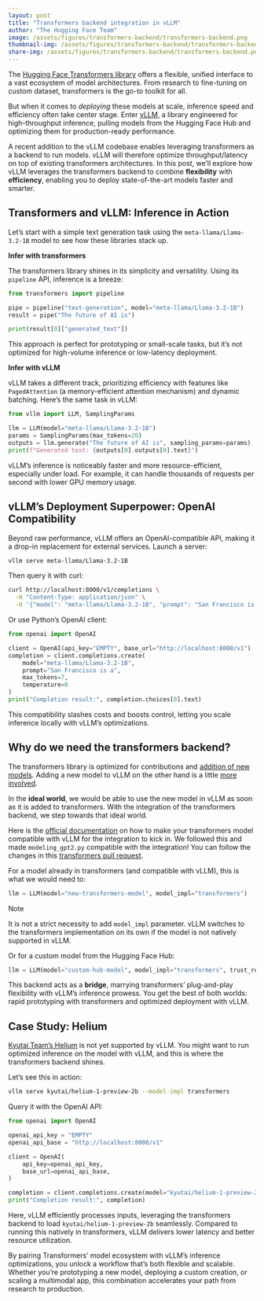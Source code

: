```yaml
---
layout: post
title: "Transformers backend integration in vLLM"
author: "The Hugging Face Team"
image: /assets/figures/transformers-backend/transformers-backend.png
thumbnail-img: /assets/figures/transformers-backend/transformers-backend.png
share-img: /assets/figures/transformers-backend/transformers-backend.png
---
```


The [Hugging Face Transformers library](https://huggingface.co/docs/transformers/main/en/index)
offers a flexible, unified interface to a vast ecosystem of model architectures. From research to
fine-tuning on custom dataset, transformers is the go-to toolkit for all.

But when it comes to *deploying* these models at scale, inference speed and efficiency often take
center stage. Enter [vLLM](https://docs.vllm.ai/en/latest/), a library engineered for high-throughput
inference, pulling models from the Hugging Face Hub and optimizing them for production-ready performance.

A recent addition to the vLLM codebase enables leveraging transformers as a backend to run models.
vLLM will therefore optimize throughput/latency on top of existing transformers architectures.
In this post, we’ll explore how vLLM leverages the transformers backend to combine **flexibility**
with **efficiency**, enabling you to deploy state-of-the-art models faster and smarter.

## Transformers and vLLM: Inference in Action

Let’s start with a simple text generation task using the `meta-llama/Llama-3.2-1B` model to see how
these libraries stack up.

**Infer with transformers**

The transformers library shines in its simplicity and versatility. Using its `pipeline` API, inference is a breeze:

```py
from transformers import pipeline

pipe = pipeline("text-generation", model="meta-llama/Llama-3.2-1B")
result = pipe("The future of AI is")

print(result[0]["generated_text"])
```

This approach is perfect for prototyping or small-scale tasks, but it’s not optimized for high-volume
inference or low-latency deployment.

**Infer with vLLM**

vLLM takes a different track, prioritizing efficiency with features like `PagedAttention`
(a memory-efficient attention mechanism) and dynamic batching. Here’s the same task in vLLM:

```py
from vllm import LLM, SamplingParams

llm = LLM(model="meta-llama/Llama-3.2-1B")
params = SamplingParams(max_tokens=20)
outputs = llm.generate("The future of AI is", sampling_params=params)
print(f"Generated text: {outputs[0].outputs[0].text}")
```

vLLM’s inference is noticeably faster and more resource-efficient, especially under load.
For example, it can handle thousands of requests per second with lower GPU memory usage.

## vLLM’s Deployment Superpower: OpenAI Compatibility

Beyond raw performance, vLLM offers an OpenAI-compatible API, making it a drop-in replacement for
external services. Launch a server:

```bash
vllm serve meta-llama/Llama-3.2-1B
```

Then query it with curl:

```bash
curl http://localhost:8000/v1/completions \
  -H "Content-Type: application/json" \
  -d '{"model": "meta-llama/Llama-3.2-1B", "prompt": "San Francisco is a", "max_tokens": 7, "temperature": 0}'
```

Or use Python’s OpenAI client:

```py
from openai import OpenAI

client = OpenAI(api_key="EMPTY", base_url="http://localhost:8000/v1")
completion = client.completions.create(
    model="meta-llama/Llama-3.2-1B",
    prompt="San Francisco is a",
    max_tokens=7,
    temperature=0
)
print("Completion result:", completion.choices[0].text)
```

This compatibility slashes costs and boosts control, letting you scale inference locally with vLLM’s optimizations.

## Why do we need the transformers backend?

The transformers library is optimized for contributions and
[addition of new models](https://huggingface.co/docs/transformers/en/add_new_model). Adding a new
model to vLLM on the other hand is a little
[more involved](https://docs.vllm.ai/en/latest/contributing/model/index.html).

In the **ideal world**, we would be able to use the new model in vLLM as soon as it is added to
transformers. With the integration of the transformers backend, we step towards that ideal world.

Here is the [official documentation](https://docs.vllm.ai/en/latest/models/supported_models.html#custom-models)
on how to make your transformers model compatible with vLLM for the integration to kick in.
We followed this and made `modeling_gpt2.py` compatible with the integration! You can follow the
changes in this [transformers pull request](https://github.com/huggingface/transformers/pull/36934).

For a model already in transformers (and compatible with vLLM), this is what we would need to:

```py
llm = LLM(model="new-transformers-model", model_impl="transformers")
```

> [!NOTE]
> It is not a strict necessity to add `model_impl` parameter. vLLM switches to the transformers
> implementation on its own if the model is not natively supported in vLLM.

Or for a custom model from the Hugging Face Hub:

```py
llm = LLM(model="custom-hub-model", model_impl="transformers", trust_remote_code=True)
```

This backend acts as a **bridge**, marrying transformers’ plug-and-play flexibility with vLLM’s
inference prowess. You get the best of both worlds: rapid prototyping with transformers
and optimized deployment with vLLM.

## Case Study: Helium

[Kyutai Team’s Helium](https://huggingface.co/docs/transformers/en/model_doc/helium) is not yet supported by vLLM. You might want to run optimized inference on the model with vLLM, and this is where the transformers backend shines.

Let’s see this in action:

```bash
vllm serve kyutai/helium-1-preview-2b --model-impl transformers
```

Query it with the OpenAI API:

```py
from openai import OpenAI

openai_api_key = "EMPTY"
openai_api_base = "http://localhost:8000/v1"

client = OpenAI(
    api_key=openai_api_key,
    base_url=openai_api_base,
)

completion = client.completions.create(model="kyutai/helium-1-preview-2b", prompt="What is AI?")
print("Completion result:", completion)
```

Here, vLLM efficiently processes inputs, leveraging the transformers backend to load
`kyutai/helium-1-preview-2b` seamlessly. Compared to running this natively in transformers,
vLLM delivers lower latency and better resource utilization.

By pairing Transformers’ model ecosystem with vLLM’s inference optimizations, you unlock a workflow
that’s both flexible and scalable. Whether you’re prototyping a new model, deploying a custom
creation, or scaling a multimodal app, this combination accelerates your path from research to production.
